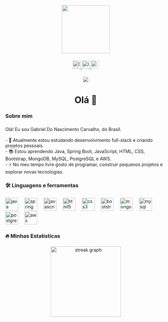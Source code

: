 <div align="center">
  <img height="150" src="https://media.giphy.com/media/M9gbBd9nbDrOTu1Mqx/giphy.gif" />
</div>

###

<div align="center">
  <a href="https://www.linkedin.com/in/gabriel-nascimento-carv">
    <img src="https://img.shields.io/static/v1?message=LinkedIn&logo=linkedin&label=&color=0077B5&logoColor=white&labelColor=&style=for-the-badge" height="25" alt="linkedin logo" />
  </a>
  <a href="https://www.instagram.com/gabrielcarvalho3302/">
    <img src="https://img.shields.io/static/v1?message=Instagram&logo=instagram&label=&color=E4405F&logoColor=white&labelColor=&style=for-the-badge" height="25" alt="instagram logo" />
  </a>
  <a href="https://gabrielnasccar.github.io/Site-Gabriel/">
    <img src="https://img.shields.io/static/v1?message=Website&logo=github&label=&color=181717&logoColor=white&labelColor=&style=for-the-badge" height="25" alt="website logo" />
  </a>
</div>

###

<div align="center">
  <img src="https://visitor-badge.laobi.icu/badge?page_id=GabrielNasccar.GabrielNasccar&" />
</div>

###

<h1 align="center">Olá 👋</h1>

###

<h3 align="left">Sobre mim</h3>

###

<p align="left">
Olá! Eu sou Gabriel Do Nascimento Carvalho, do Brasil.<br><br>
- 🔭 Atualmente estou estudando desenvolvimento full-stack e criando projetos pessoais.<br>
- 📚 Estou aprendendo Java, Spring Boot, JavaScript, HTML, CSS, Bootstrap, MongoDB, MySQL, PostgreSQL e AWS.<br>
- ⚡ No meu tempo livre gosto de programar, construir pequenos projetos e explorar novas tecnologias.
</p>

###

<h3 align="left">🛠 Linguagens e ferramentas</h3>

###

<div align="left">
  <img src="https://cdn.jsdelivr.net/gh/devicons/devicon/icons/java/java-original.svg" height="40" alt="java logo" />
  <img width="12" />
  <img src="https://cdn.jsdelivr.net/gh/devicons/devicon/icons/spring/spring-original.svg" height="40" alt="spring boot logo" />
  <img width="12" />
  <img src="https://cdn.jsdelivr.net/gh/devicons/devicon/icons/javascript/javascript-original.svg" height="40" alt="javascript logo" />
  <img width="12" />
  <img src="https://cdn.jsdelivr.net/gh/devicons/devicon/icons/html5/html5-original.svg" height="40" alt="html5 logo" />
  <img width="12" />
  <img src="https://cdn.jsdelivr.net/gh/devicons/devicon/icons/css3/css3-original.svg" height="40" alt="css3 logo" />
  <img width="12" />
  <img src="https://cdn.jsdelivr.net/gh/devicons/devicon/icons/bootstrap/bootstrap-original.svg" height="40" alt="bootstrap logo" />
  <img width="12" />
  <img src="https://cdn.jsdelivr.net/gh/devicons/devicon/icons/mongodb/mongodb-original.svg" height="40" alt="mongodb logo" />
  <img width="12" />
  <img src="https://cdn.jsdelivr.net/gh/devicons/devicon/icons/mysql/mysql-original.svg" height="40" alt="mysql logo" />
  <img width="12" />
  <img src="https://cdn.jsdelivr.net/gh/devicons/devicon/icons/postgresql/postgresql-original.svg" height="40" alt="postgresql logo" />
  <img width="12" />
  <img src="https://cdn.jsdelivr.net/gh/devicons/devicon/icons/amazonwebservices/amazonwebservices-plain-wordmark.svg" height="40" alt="aws logo" />
</div>

###

<h3 align="left">🔥 Minhas Estatísticas</h3>

###

<div align="center">
  <img src="https://streak-stats.demolab.com?user=GabrielNasccar&locale=en&mode=daily&theme=dark&hide_border=false&border_radius=5&order=3" height="220" alt="streak graph" />
</div>
